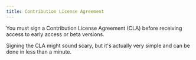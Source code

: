```yaml
---
title: Contribution License Agreement
---
```


You must sign a Contribution License Agreement (CLA) before receiving access to early access or beta versions.

<!--alex ignore simple-->

Signing the CLA might sound scary, but it's actually very simple and can be done in less than a minute.
